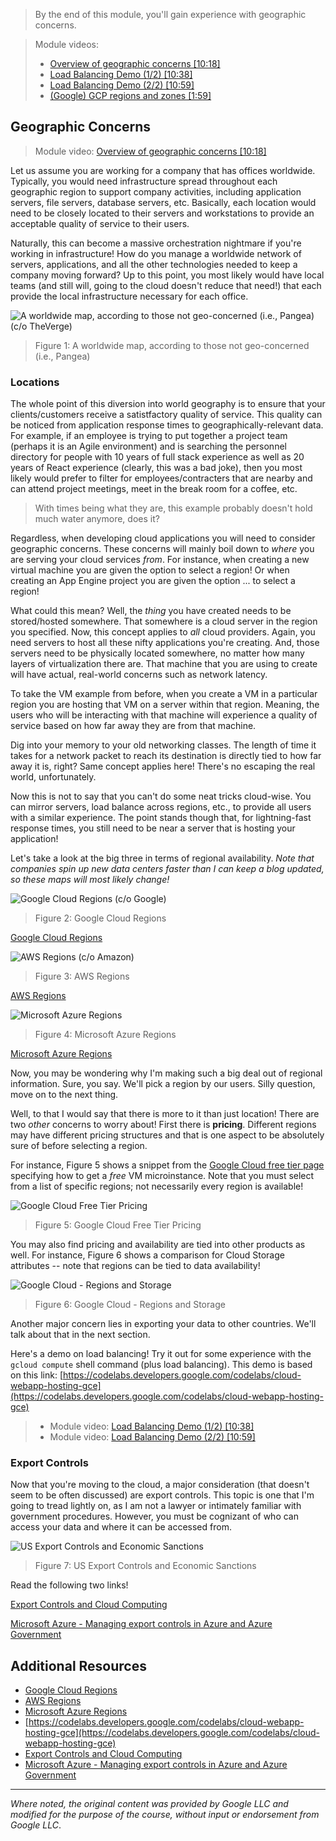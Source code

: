 > By the end of this module, you'll gain experience with geographic concerns. 

> Module videos:
> * [Overview of geographic concerns [10:18]](https://youtu.be/NXLX4nIfEkQ)
> * [Load Balancing Demo (1/2) [10:38]](https://youtu.be/oawtW7W_T9U)
> * [Load Balancing Demo (2/2) [10:59]](https://youtu.be/NjX1B5eOqic)
> * [(Google) GCP regions and zones [1:59]](https://www.youtube.com/watch?v=ieQ6l29Qqe4)

<!-- > Module labs:
> * Nothing due here!  Try out the load balancing lab later on though if you have spare time! -->

## Geographic Concerns

> Module video: [Overview of geographic concerns [10:18]](https://youtu.be/NXLX4nIfEkQ)

Let us assume you are working for a company that has offices worldwide.  Typically, you would need infrastructure spread throughout each geographic region to support company activities, including application servers, file servers, database servers, etc.  Basically, each location would need to be closely located to their servers and workstations to provide an acceptable quality of service to their users.

Naturally, this can become a massive orchestration nightmare if you're working in infrastructure!  How do you manage a worldwide network of servers, applications, and all the other technologies needed to keep a company moving forward?  Up to this point, you most likely would have local teams (and still will, going to the cloud doesn't reduce that need!) that each provide the local infrastructure necessary for each office.

![A worldwide map, according to those not geo-concerned (i.e., Pangea) (c/o TheVerge)](https://cdn.vox-cdn.com/thumbor/w86HpxoBVhRBnVcgICIM6ywdVXY=/0x0:739x508/1200x800/filters:focal(296x206:414x324)/cdn.vox-cdn.com/uploads/chorus_image/image/60083775/Screen_Shot_2018_06_15_at_9.23.03_AM.0.png "A worldwide map, according to those not geo-concerned (i.e., Pangea)")

> Figure 1: A worldwide map, according to those not geo-concerned (i.e., Pangea)

### Locations

The whole point of this diversion into world geography is to ensure that your clients/customers receive a satistfactory quality of service.  This quality can be noticed from application response times to geographically-relevant data.  For example, if an employee is trying to put together a project team (perhaps it is an Agile environment) and is searching the personnel directory for people with 10 years of full stack experience as well as 20 years of React experience (clearly, this was a bad joke), then you most likely would prefer to filter for employees/contracters that are nearby and can attend project meetings, meet in the break room for a coffee, etc.

> With times being what they are, this example probably doesn't hold much water anymore, does it?

Regardless, when developing cloud applications you will need to consider geographic concerns.  These concerns will mainly boil down to *where* you are serving your cloud services *from*.  For instance, when creating a new virtual machine you are given the option to select a region!  Or when creating an App Engine project you are given the option ... to select a region!

What could this mean?  Well, the *thing* you have created needs to be stored/hosted somewhere.  That somewhere is a cloud server in the region you specified.  Now, this concept applies to *all* cloud providers.  Again, you need servers to host all these nifty applications you're creating.  And, those servers need to be physically located somewhere, no matter how many layers of virtualization there are.  That machine that you are using to create will have actual, real-world concerns such as network latency.

To take the VM example from before, when you create a VM in a particular region you are hosting that VM on a server within that region.  Meaning, the users who will be interacting with that machine will experience a quality of service based on how far away they are from that machine.

Dig into your memory to your old networking classes.  The length of time it takes for a network packet to reach its destination is directly tied to how far away it is, right?  Same concept applies here!  There's no escaping the real world, unfortunately.

Now this is not to say that you can't do some neat tricks cloud-wise.  You can mirror servers, load balance across regions, etc., to provide all users with a similar experience.  The point stands though that, for lightning-fast response times, you still need to be near a server that is hosting your application!

Let's take a look at the big three in terms of regional availability.  *Note that companies spin up new data centers faster than I can keep a blog updated, so these maps will most likely change!*

![Google Cloud Regions (c/o Google)](/CloudAppsDev/assets/images/5-gcp-regions.png "Google Cloud Regions")

> Figure 2: Google Cloud Regions

[Google Cloud Regions](https://cloud.google.com/about/locations/)

![AWS Regions (c/o Amazon)](/CloudAppsDev/assets/images/5-aws-regions.png "AWS Regions")

> Figure 3: AWS Regions

[AWS Regions](https://aws.amazon.com/about-aws/global-infrastructure/regions_az/)

<img src="https://docs.microsoft.com/en-us/azure/availability-zones/media/availability-zones-region-geography.png" alt="Microsoft Azure Regions" title="Microsoft Azure Regions" style="background-color:#fff" />

> Figure 4: Microsoft Azure Regions

[Microsoft Azure Regions](https://azure.microsoft.com/en-us/global-infrastructure/geographies/)

Now, you may be wondering why I'm making such a big deal out of regional information.  Sure, you say.  We'll pick a region by our users.  Silly question, move on to the next thing.

Well, to that I would say that there is more to it than just location!  There are two *other* concerns to worry about!  First there is **pricing**.  Different regions may have different pricing structures and that is one aspect to be absolutely sure of before selecting a region.

For instance, Figure 5 shows a snippet from the [Google Cloud free tier page](https://cloud.google.com/free) specifying how to get a *free* VM microinstance.  Note that you must select from a list of specific regions; not necessarily every region is available! 

![Google Cloud Free Tier Pricing](/CloudAppsDev/assets/images/5-gcp-pricing-2.png "Google Cloud Free Tier Pricing")

> Figure 5: Google Cloud Free Tier Pricing

You may also find pricing and availability are tied into other products as well.  For instance, Figure 6 shows a comparison for Cloud Storage attributes -- note that regions can be tied to data availability!

![Google Cloud - Regions and Storage](/CloudAppsDev/assets/images/5-gcp-pricing.PNG)

> Figure 6: Google Cloud - Regions and Storage

Another major concern lies in exporting your data to other countries.  We'll talk about that in the next section.

Here's a demo on load balancing!  Try it out for some experience with the `gcloud compute` shell command (plus load balancing).
  This demo is based on this link: [https://codelabs.developers.google.com/codelabs/cloud-webapp-hosting-gce](https://codelabs.developers.google.com/codelabs/cloud-webapp-hosting-gce)

> * Module video: [Load Balancing Demo (1/2) [10:38]](https://youtu.be/oawtW7W_T9U)
> * Module video: [Load Balancing Demo (2/2) [10:59]](https://youtu.be/NjX1B5eOqic)

### Export Controls

Now that you're moving to the cloud, a major consideration (that doesn't seem to be often discussed) are export controls.  This topic is one that I'm going to tread lightly on, as I am not a lawyer or intimately familiar with government procedures.  However, you must be cognizant of who can access your data and where it can be accessed from.

![US Export Controls and Economic Sanctions](https://slideplayer.com/slide/14093205/86/images/42/Export+Controls+are+Particularly+Problematic+for+Cloud+Computing.jpg "US Export Controls and Economic Sanctions")

> Figure 7: US Export Controls and Economic Sanctions

Read the following two links!

[Export Controls and Cloud Computing](https://www.bis.doc.gov/documents/bis-annual-conference-2018/2239-cloudy-with-a-chance-of-technology-transfer-breakout-rev-13may2018/file)

[Microsoft Azure - Managing export controls in Azure and Azure Government](https://devblogs.microsoft.com/azuregov/managing-export-controls-in-azure-and-azure-government/)


## Additional Resources

* [Google Cloud Regions](https://cloud.google.com/about/locations/)
* [AWS Regions](https://aws.amazon.com/about-aws/global-infrastructure/regions_az/)
* [Microsoft Azure Regions](https://azure.microsoft.com/en-us/global-infrastructure/geographies/)
* [https://codelabs.developers.google.com/codelabs/cloud-webapp-hosting-gce](https://codelabs.developers.google.com/codelabs/cloud-webapp-hosting-gce)
* [Export Controls and Cloud Computing](https://www.bis.doc.gov/documents/bis-annual-conference-2018/2239-cloudy-with-a-chance-of-technology-transfer-breakout-rev-13may2018/file)
* [Microsoft Azure - Managing export controls in Azure and Azure Government](https://devblogs.microsoft.com/azuregov/managing-export-controls-in-azure-and-azure-government/)

<hr size="1" />

*Where noted, the original content was provided by Google LLC and modified for the purpose of the course, without input or endorsement from Google LLC*.
